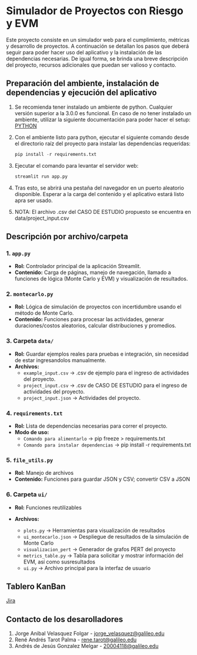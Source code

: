 # Simulador de Proyectos con Riesgo y EVM

Este proyecto consiste en un simulador web para el cumplimiento, métricas y desarrollo de proyectos. A continuación se detallan los pasos que deberá seguir para poder hacer uso del aplicativo y la instalación de las dependencias necesarias. De igual forma, se brinda una breve descripción del proyecto, recursos adicionales que puedan ser valioso y contacto.

## Preparación del ambiente, instalación de dependencias y ejecución del aplicativo

1. Se recomienda tener instalado un ambiente de python. Cualquier versión superior a la 3.0.0 es funcional. En caso de no tener instalado un ambiente, utilizar la siguiente documentación para poder hacer el setup: [PYTHON](https://www.python.org/downloads/)
2. Con el ambiente listo para python, ejecutar el siguiente comando desde el directorio raíz del proyecto para instalar las dependencias requeridas:

   ```python
   pip install -r requirements.txt
   ```

3. Ejecutar el comando para levantar el servidor web:

   ```python
   streamlit run app.py
   ```

4. Tras esto, se abrirá una pestaña del navegador en un puerto aleatorio disponible. Esperar a la carga del contenido y el aplicativo estará listo apra ser usado.

5. NOTA: El archivo .csv del CASO DE ESTUDIO propuesto se encuentra en data/project_input.csv

## Descripción por archivo/carpeta

### 1. `app.py`

- **Rol:** Controlador principal de la aplicación Streamlit.
- **Contenido:** Carga de páginas, manejo de navegación, llamado a funciones de lógica (Monte Carlo y EVM) y visualización de resultados.

### 2. `montecarlo.py`

- **Rol:** Lógica de simulación de proyectos con incertidumbre usando el método de Monte Carlo.
- **Contenido:** Funciones para procesar las actividades, generar duraciones/costos aleatorios, calcular distribuciones y promedios.

### 3. Carpeta `data/`

- **Rol:** Guardar ejemplos reales para pruebas e integración, sin necesidad de estar ingresandolos manualmente.
- **Archivos:**
  - `example_input.csv` → .csv de ejemplo para el ingreso de actividades del proyecto.
  - `project_input.csv` → .csv de CASO DE ESTUDIO para el ingreso de actividades del proyecto.
  - `project_input.json` → Actividades del proyecto.

### 4. `requirements.txt`

- **Rol:** Lista de dependencias necesarias para correr el proyecto.
- **Modo de uso:**
  - `Comando para alimentarlo` → pip freeze > requirements.txt
  - `Comando para instalar dependencias` → pip install -r requirements.txt

### 5. `file_utils.py`

- **Rol:** Manejo de archivos
- **Contenido:** Funciones para guardar JSON y CSV; convertir CSV a JSON

### 6. Carpeta `ui/`

- **Rol:** Funciones reutilizables
- **Archivos:**

  - `plots.py` → Herramientas para visualización de resultados
  - `ui_montecarlo.json` → Despliegue de resultados de la simulación de Monte Carlo
  - `visualizacion_pert` → Generador de grafos PERT del proyecto
  - `metrics_table.py` → Tabla para solicitar y mostrar información del EVM, así como susresultados
  - `ui.py` → Archivo principal para la interfaz de usuario

## Tablero KanBan

[Jira](https://pio-galileo.atlassian.net/issues/?jql=project%20%3D%20SWDGP%20ORDER%20BY%20created%20DESC&referrer=agility)

## Contacto de los desarolladores

1. Jorge Anibal Velasquez Folgar - jorge_velasquez@galileo.edu
2. René Andrés Tarot Palma - rene.tarot@galileo.edu
3. Andrés de Jesús Gonzalez Melgar - 20004118@galileo.edu
